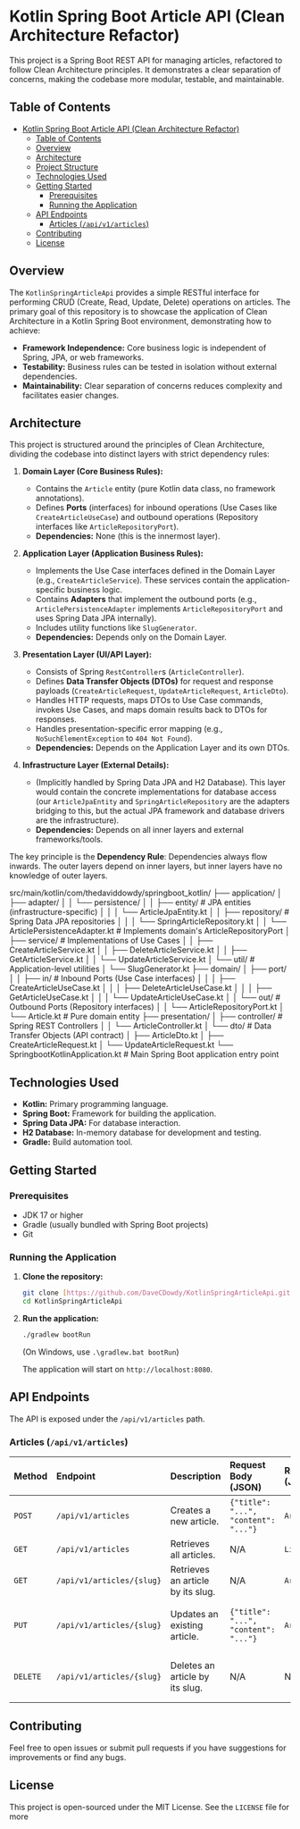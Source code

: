 # Kotlin Spring Boot Article API (Clean Architecture Refactor)

This project is a Spring Boot REST API for managing articles, refactored to follow Clean Architecture principles. It demonstrates a clear separation of concerns, making the codebase more modular, testable, and maintainable.

## Table of Contents

- [Kotlin Spring Boot Article API (Clean Architecture Refactor)](#kotlin-spring-boot-article-api-clean-architecture-refactor)
  - [Table of Contents](#table-of-contents)
  - [Overview](#overview)
  - [Architecture](#architecture)
  - [Project Structure](#project-structure)
  - [Technologies Used](#technologies-used)
  - [Getting Started](#getting-started)
    - [Prerequisites](#prerequisites)
    - [Running the Application](#running-the-application)
  - [API Endpoints](#api-endpoints)
    - [Articles (`/api/v1/articles`)](#articles-apiv1articles)
  - [Contributing](#contributing)
  - [License](#license)

## Overview

The `KotlinSpringArticleApi` provides a simple RESTful interface for performing CRUD (Create, Read, Update, Delete) operations on articles. The primary goal of this repository is to showcase the application of Clean Architecture in a Kotlin Spring Boot environment, demonstrating how to achieve:

* **Framework Independence:** Core business logic is independent of Spring, JPA, or web frameworks.
* **Testability:** Business rules can be tested in isolation without external dependencies.
* **Maintainability:** Clear separation of concerns reduces complexity and facilitates easier changes.

## Architecture

This project is structured around the principles of Clean Architecture, dividing the codebase into distinct layers with strict dependency rules:

1.  **Domain Layer (Core Business Rules):**
    * Contains the `Article` entity (pure Kotlin data class, no framework annotations).
    * Defines **Ports** (interfaces) for inbound operations (Use Cases like `CreateArticleUseCase`) and outbound operations (Repository interfaces like `ArticleRepositoryPort`).
    * **Dependencies:** None (this is the innermost layer).

2.  **Application Layer (Application Business Rules):**
    * Implements the Use Case interfaces defined in the Domain Layer (e.g., `CreateArticleService`). These services contain the application-specific business logic.
    * Contains **Adapters** that implement the outbound ports (e.g., `ArticlePersistenceAdapter` implements `ArticleRepositoryPort` and uses Spring Data JPA internally).
    * Includes utility functions like `SlugGenerator`.
    * **Dependencies:** Depends only on the Domain Layer.

3.  **Presentation Layer (UI/API Layer):**
    * Consists of Spring `RestController`s (`ArticleController`).
    * Defines **Data Transfer Objects (DTOs)** for request and response payloads (`CreateArticleRequest`, `UpdateArticleRequest`, `ArticleDto`).
    * Handles HTTP requests, maps DTOs to Use Case commands, invokes Use Cases, and maps domain results back to DTOs for responses.
    * Handles presentation-specific error mapping (e.g., `NoSuchElementException` to `404 Not Found`).
    * **Dependencies:** Depends on the Application Layer and its own DTOs.

4.  **Infrastructure Layer (External Details):**
    * (Implicitly handled by Spring Data JPA and H2 Database). This layer would contain the concrete implementations for database access (our `ArticleJpaEntity` and `SpringArticleRepository` are the adapters bridging to this, but the actual JPA framework and database drivers are the infrastructure).
    * **Dependencies:** Depends on all inner layers and external frameworks/tools.

The key principle is the **Dependency Rule**: Dependencies always flow inwards. The outer layers depend on inner layers, but inner layers have no knowledge of outer layers.

src/main/kotlin/com/thedaviddowdy/springboot_kotlin/
├── application/
│   ├── adapter/
│   │   └── persistence/
│   │       ├── entity/                 # JPA entities (infrastructure-specific)
│   │       │   └── ArticleJpaEntity.kt
│   │       ├── repository/             # Spring Data JPA repositories
│   │       │   └── SpringArticleRepository.kt
│   │       └── ArticlePersistenceAdapter.kt # Implements domain's ArticleRepositoryPort
│   ├── service/                        # Implementations of Use Cases
│   │   ├── CreateArticleService.kt
│   │   ├── DeleteArticleService.kt
│   │   ├── GetArticleService.kt
│   │   └── UpdateArticleService.kt
│   └── util/                           # Application-level utilities
│       └── SlugGenerator.kt
├── domain/
│   ├── port/
│   │   ├── in/                         # Inbound Ports (Use Case interfaces)
│   │   │   ├── CreateArticleUseCase.kt
│   │   │   ├── DeleteArticleUseCase.kt
│   │   │   ├── GetArticleUseCase.kt
│   │   │   └── UpdateArticleUseCase.kt
│   │   └── out/                        # Outbound Ports (Repository interfaces)
│   │       └── ArticleRepositoryPort.kt
│   └── Article.kt                      # Pure domain entity
├── presentation/
│   ├── controller/                     # Spring REST Controllers
│   │   └── ArticleController.kt
│   └── dto/                            # Data Transfer Objects (API contract)
│       ├── ArticleDto.kt
│       ├── CreateArticleRequest.kt
│       └── UpdateArticleRequest.kt
└── SpringbootKotlinApplication.kt      # Main Spring Boot application entry point


## Technologies Used

* **Kotlin:** Primary programming language.
* **Spring Boot:** Framework for building the application.
* **Spring Data JPA:** For database interaction.
* **H2 Database:** In-memory database for development and testing.
* **Gradle:** Build automation tool.

## Getting Started

### Prerequisites

* JDK 17 or higher
* Gradle (usually bundled with Spring Boot projects)
* Git

### Running the Application

1.  **Clone the repository:**
    ```bash
    git clone [https://github.com/DaveCDowdy/KotlinSpringArticleApi.git](https://github.com/DaveCDowdy/KotlinSpringArticleApi.git)
    cd KotlinSpringArticleApi
    ```
2.  **Run the application:**
    ```bash
    ./gradlew bootRun
    ```
    (On Windows, use `.\gradlew.bat bootRun`)

    The application will start on `http://localhost:8080`.

## API Endpoints

The API is exposed under the `/api/v1/articles` path.

### Articles (`/api/v1/articles`)

| Method | Endpoint | Description | Request Body (JSON) | Response Body (JSON) | HTTP Status |
| :----- | :------- | :---------- | :------------------ | :------------------- | :---------- |
| `POST` | `/api/v1/articles` | Creates a new article. | `{"title": "...", "content": "..."}` | `ArticleDto` | `201 Created` / `409 Conflict` |
| `GET` | `/api/v1/articles` | Retrieves all articles. | N/A | `List<ArticleDto>` | `200 OK` |
| `GET` | `/api/v1/articles/{slug}` | Retrieves an article by its slug. | N/A | `ArticleDto` | `200 OK` / `404 Not Found` |
| `PUT` | `/api/v1/articles/{slug}` | Updates an existing article. | `{"title": "...", "content": "..."}` | `ArticleDto` | `200 OK` / `404 Not Found` / `409 Conflict` |
| `DELETE` | `/api/v1/articles/{slug}` | Deletes an article by its slug. | N/A | N/A | `204 No Content` / `404 Not Found` |

## Contributing

Feel free to open issues or submit pull requests if you have suggestions for improvements or find any bugs.

## License

This project is open-sourced under the MIT License. See the `LICENSE` file for more 
